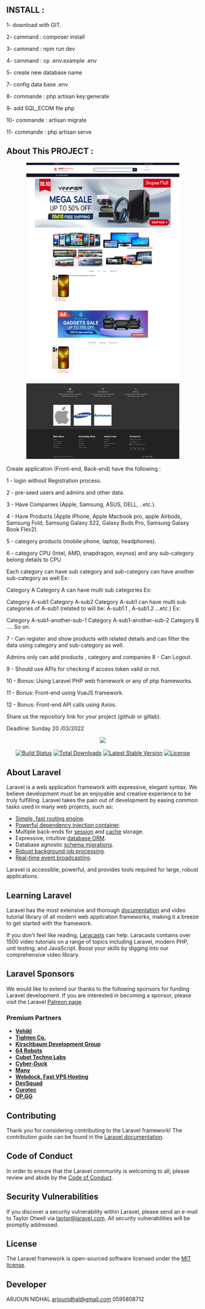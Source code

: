 ## INSTALL  :

1- download with GIT.

2- cammand : composer install

3- cammand : npm run dev

4- cammand : cp .env.example .env

5- create new database name 

7- config data base  .env

8- commande : php artisan key:generate

9- add SQL_ECOM file php 

10- commande : artisan migrate 

11- commande : php artisan serve 


## About This PROJECT :

<p align="center"><a href="https://github.com/arjoun/Project-Ecommerce-Laravel/blob/master/FireShot%20Capture%20003%20-%20Category%20-%20127.0.0.1-11.png" target="_blank"><img src="https://github.com/arjoun/Project-Ecommerce-Laravel/blob/master/FireShot%20Capture%20003%20-%20Category%20-%20127.0.0.1-11.png" width="400"></a></p>


Create application (Front-end, Back-end) have the following :

1 - login without Registration process.

2 - pre-seed users and admins and other data.

3 - Have Companies (Apple, Samsung, ASUS, DELL, ..etc.).

4 - Have Products (Apple iPhone, Apple Macbook pro, apple Airbods, Samsung Fold, Samsung Galaxy S22, Galaxy Buds Pro, Samsung Galaxy Book Flex2).

5 - category products   (mobile phone, laptop, headphones).

6 - category CPU (Intel, AMD, snapdragon, exynos) and any sub-category belong details to CPU

Each category can have sub category and sub-category can have another sub-category as well
Ex:

Category A
Category A can have multi sub categories
Ex:

Category A-sub1
Category A-sub2
Category A-sub1 can have multi sub categories of A-sub1 (related to will be: A-sub1.1 , A-sub1.2 …etc.)
Ex:

Category A-sub1-another-sub-1
Category A-sub1-another-sub-2
Category B
.... So on.

 

7 - Can register and show products with related details and can filter the data using category and sub-category as well.

Admins only can add products , category and companies
8 - Can Logout.

9 - Should use APIs for checking if access token valid or not.

10 - Bonus: Using Laravel PHP web framework or any of php frameworks.

11 - Bonus: Front-end using VueJS framework.

12 - Bonus: Front-end API calls using Axios.

 

Share us the repository link for your project (github or gitlab).

Deadline: Sunday 20 /03/2022


<p align="center"><a href="https://laravel.com" target="_blank"><img src="https://raw.githubusercontent.com/laravel/art/master/logo-lockup/5%20SVG/2%20CMYK/1%20Full%20Color/laravel-logolockup-cmyk-red.svg" width="400"></a></p>





<p align="center">
<a href="https://travis-ci.org/laravel/framework"><img src="https://travis-ci.org/laravel/framework.svg" alt="Build Status"></a>
<a href="https://packagist.org/packages/laravel/framework"><img src="https://img.shields.io/packagist/dt/laravel/framework" alt="Total Downloads"></a>
<a href="https://packagist.org/packages/laravel/framework"><img src="https://img.shields.io/packagist/v/laravel/framework" alt="Latest Stable Version"></a>
<a href="https://packagist.org/packages/laravel/framework"><img src="https://img.shields.io/packagist/l/laravel/framework" alt="License"></a>
</p>

## About Laravel

Laravel is a web application framework with expressive, elegant syntax. We believe development must be an enjoyable and creative experience to be truly fulfilling. Laravel takes the pain out of development by easing common tasks used in many web projects, such as:

- [Simple, fast routing engine](https://laravel.com/docs/routing).
- [Powerful dependency injection container](https://laravel.com/docs/container).
- Multiple back-ends for [session](https://laravel.com/docs/session) and [cache](https://laravel.com/docs/cache) storage.
- Expressive, intuitive [database ORM](https://laravel.com/docs/eloquent).
- Database agnostic [schema migrations](https://laravel.com/docs/migrations).
- [Robust background job processing](https://laravel.com/docs/queues).
- [Real-time event broadcasting](https://laravel.com/docs/broadcasting).

Laravel is accessible, powerful, and provides tools required for large, robust applications.

## Learning Laravel

Laravel has the most extensive and thorough [documentation](https://laravel.com/docs) and video tutorial library of all modern web application frameworks, making it a breeze to get started with the framework.

If you don't feel like reading, [Laracasts](https://laracasts.com) can help. Laracasts contains over 1500 video tutorials on a range of topics including Laravel, modern PHP, unit testing, and JavaScript. Boost your skills by digging into our comprehensive video library.

## Laravel Sponsors

We would like to extend our thanks to the following sponsors for funding Laravel development. If you are interested in becoming a sponsor, please visit the Laravel [Patreon page](https://patreon.com/taylorotwell).

### Premium Partners

- **[Vehikl](https://vehikl.com/)**
- **[Tighten Co.](https://tighten.co)**
- **[Kirschbaum Development Group](https://kirschbaumdevelopment.com)**
- **[64 Robots](https://64robots.com)**
- **[Cubet Techno Labs](https://cubettech.com)**
- **[Cyber-Duck](https://cyber-duck.co.uk)**
- **[Many](https://www.many.co.uk)**
- **[Webdock, Fast VPS Hosting](https://www.webdock.io/en)**
- **[DevSquad](https://devsquad.com)**
- **[Curotec](https://www.curotec.com/)**
- **[OP.GG](https://op.gg)**

## Contributing

Thank you for considering contributing to the Laravel framework! The contribution guide can be found in the [Laravel documentation](https://laravel.com/docs/contributions).

## Code of Conduct

In order to ensure that the Laravel community is welcoming to all, please review and abide by the [Code of Conduct](https://laravel.com/docs/contributions#code-of-conduct).

## Security Vulnerabilities

If you discover a security vulnerability within Laravel, please send an e-mail to Taylor Otwell via [taylor@laravel.com](mailto:taylor@laravel.com). All security vulnerabilities will be promptly addressed.

## License

The Laravel framework is open-sourced software licensed under the [MIT license](https://opensource.org/licenses/MIT).

## Developer 
ARJOUN NIDHAL
arjounidhal@gmail.com
0595808712
